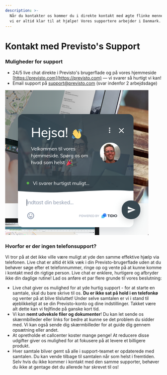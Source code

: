 ```yaml
---
description: >-
  Når du kontakter os kommer du i direkte kontakt med ægte flinke mennesker — og
  vi er altid klar til at hjælpe! Vores supportere arbejder i Danmark. (UTC+1).
---
```


# Kontakt med Previsto's Support

### Muligheder for support

* 24/5 live chat direkte i Previsto's brugerflade og på vores hjemmeside [https://previsto.com](https://previsto.com) — vi svarer så hurtigt vi kan!
* Email support på support@previsto.com \(svar indenfor 2 arbejdsdage\)

![Previsto&apos;s live chat](.gitbook/assets/skaermbillede-2020-04-07-kl.-08.17.38.png)

### Hvorfor er der ingen telefonsupport? 

Vi tror på at det ikke ville være muligt at yde den samme effektive hjælp via telefonen. Live chat er altid ét klik væk i din Previsto-brugerflade uden at du behøver søge efter et telefonnummer, ringe op og vente på at kunne komme i kontakt med dn rigtige person. Live chat er enklere, hurtigere og afbryder ikke din daglige rutine! Lad os anføre et par flere grunde til vores beslutning:

* Live chat giver os mulighed for at yde hurtig support - for at starte en samtale, skal du bare skrive til os. **Du er ikke sat på hold i en telefonkø** og venter på at blive tilsluttet! Under selve samtalen er vi i stand til øjeblikkeligt at se din Previsto-konto og dine indstillinger. Takket være alt dette kan vi fejlfinde på ganske kort tid. 
* Vi kan **nemt udveksle filer og dokumenter**! Du kan let sende os skærmbilleder eller links for bedre at kunne se det problem du sidder med. Vi kan også sende dig skærmbilleder for at guide dig gennem opsætning eller andet. 
* At opretholde et callcenter koster mange penge! At reducere disse udgifter giver os mulighed for at fokusere på at levere et billigere produkt. 
* Hver samtale bliver gemt så alle i support-teamet er opdaterede med samtalen. Du kan vende tilbage til samtalen når som helst i fremtiden. Selv hvis du ikke kommer i kontakt med den samme supporter, behøver du ikke at gentage det du allerede har skrevet til os!



